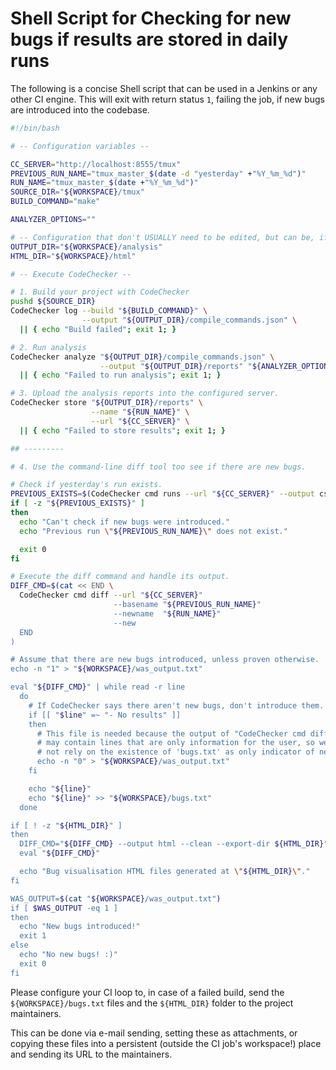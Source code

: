 # Shell Script for Checking for new bugs if results are stored in daily runs

The following is a concise Shell script that can be used in a Jenkins or any
other CI engine. This will exit with return status `1`, failing the job, if
new bugs are introduced into the codebase.

~~~bash
#!/bin/bash

# -- Configuration variables --

CC_SERVER="http://localhost:8555/tmux"
PREVIOUS_RUN_NAME="tmux_master_$(date -d "yesterday" +"%Y_%m_%d")"
RUN_NAME="tmux_master_$(date +"%Y_%m_%d")"
SOURCE_DIR="${WORKSPACE}/tmux"
BUILD_COMMAND="make"

ANALYZER_OPTIONS=""

# -- Configuration that don't USUALLY need to be edited, but can be, if required --
OUTPUT_DIR="${WORKSPACE}/analysis"
HTML_DIR="${WORKSPACE}/html"

# -- Execute CodeChecker --

# 1. Build your project with CodeChecker
pushd ${SOURCE_DIR}
CodeChecker log --build "${BUILD_COMMAND}" \
                --output "${OUTPUT_DIR}/compile_commands.json" \
  || { echo "Build failed"; exit 1; }

# 2. Run analysis
CodeChecker analyze "${OUTPUT_DIR}/compile_commands.json" \
                    --output "${OUTPUT_DIR}/reports" "${ANALYZER_OPTIONS}" \
  || { echo "Failed to run analysis"; exit 1; }

# 3. Upload the analysis reports into the configured server.
CodeChecker store "${OUTPUT_DIR}/reports" \
                  --name "${RUN_NAME}" \
                  --url "${CC_SERVER}" \
  || { echo "Failed to store results"; exit 1; }

## ---------

# 4. Use the command-line diff tool too see if there are new bugs.

# Check if yesterday's run exists.
PREVIOUS_EXISTS=$(CodeChecker cmd runs --url "${CC_SERVER}" --output csv | grep "${PREVIOUS_RUN_NAME}")
if [ -z "${PREVIOUS_EXISTS}" ]
then
  echo "Can't check if new bugs were introduced."
  echo "Previous run \"${PREVIOUS_RUN_NAME}\" does not exist."

  exit 0
fi

# Execute the diff command and handle its output.
DIFF_CMD=$(cat << END \
  CodeChecker cmd diff --url "${CC_SERVER}"
                       --basename "${PREVIOUS_RUN_NAME}"
                       --newname  "${RUN_NAME}"
                       --new
  END
)

# Assume that there are new bugs introduced, unless proven otherwise.
echo -n "1" > "${WORKSPACE}/was_output.txt"

eval "${DIFF_CMD}" | while read -r line
  do
    # If CodeChecker says there aren't new bugs, don't introduce them.
    if [[ "$line" =~ "- No results" ]]
    then
      # This file is needed because the output of "CodeChecker cmd diff"
      # may contain lines that are only information for the user, so we can
      # not rely on the existence of 'bugs.txt' as only indicator of new bugs.
      echo -n "0" > "${WORKSPACE}/was_output.txt"
    fi

    echo "${line}"
    echo "${line}" >> "${WORKSPACE}/bugs.txt"
  done

if [ ! -z "${HTML_DIR}" ]
then
  DIFF_CMD="${DIFF_CMD} --output html --clean --export-dir ${HTML_DIR}"
  eval "${DIFF_CMD}"

  echo "Bug visualisation HTML files generated at \"${HTML_DIR}\"."
fi

WAS_OUTPUT=$(cat "${WORKSPACE}/was_output.txt")
if [ $WAS_OUTPUT -eq 1 ]
then
  echo "New bugs introduced!"
  exit 1
else
  echo "No new bugs! :)"
  exit 0
fi
~~~

Please configure your CI loop to, in case of a failed build, send the
`${WORKSPACE}/bugs.txt` files and the `${HTML_DIR}` folder to the project
maintainers.

This can be done via e-mail sending, setting these as attachments, or copying
these files into a persistent (outside the CI job's workspace!) place and
sending its URL to the maintainers.
